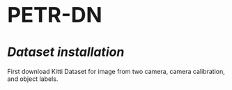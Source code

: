 # **<font size=10>PETR-DN</font>**

# *Dataset installation*
First download Kitti Dataset for image from two camera, camera calibration, and object labels.
